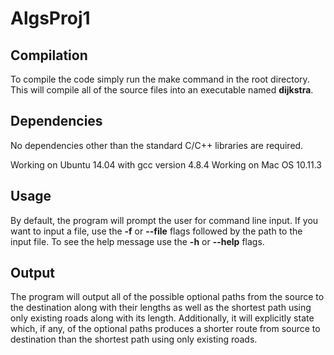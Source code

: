 # AlgsProj1
## Compilation
To compile the code simply run the make command in the root directory. This will compile all of the source files into an executable named **dijkstra**.

## Dependencies
No dependencies other than the standard C/C++ libraries are required.

Working on Ubuntu 14.04 with gcc version 4.8.4
Working on Mac OS 10.11.3

## Usage
By default, the program will prompt the user for command line input. If you want to input a file, use the **-f** or **--file** flags followed by the path to the input file. To see the help message use the **-h** or **--help** flags.<br>

## Output
The program will output all of the possible optional paths from the source to the destination along with their lengths as well as the shortest path using only existing roads along with its length. Additionally, it will explicitly state which, if any, of the optional paths produces a shorter route from source to destination than the shortest path using only existing roads.
